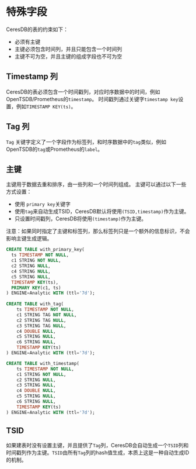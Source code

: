 # 特殊字段

CeresDB的表的约束如下：
* 必须有主键
* 主键必须包含时间列，并且只能包含一个时间列
* 主键不可为空，并且主键的组成字段也不可为空

## Timestamp 列

CeresDB的表必须包含一个时间戳列，对应时序数据中的时间，例如OpenTSDB/Prometheus的`timestamp`。
时间戳列通过关键字`timestamp key`设置，例如`TIMESTAMP KEY(ts)`。

## Tag 列

`Tag` 关键字定义了一个字段作为标签列，和时序数据中的`tag`类似，例如OpenTSDB的`tag`或Prometheus的`label`。

## 主键

主键用于数据去重和排序，由一些列和一个时间列组成。
主键可以通过以下一些方式设置： 
* 使用 `primary key`关键字
* 使用`tag`来自动生成TSID，CeresDB默认将使用`(TSID,timestamp)`作为主键。
* 只设置时间戳列，CeresDB将使用`(timestamp)`作为主键。

注意：如果同时指定了主键和标签列，那么标签列只是一个额外的信息标识，不会影响主键生成逻辑。

``` sql
CREATE TABLE with_primary_key(
  ts TIMESTAMP NOT NULL,
  c1 STRING NOT NULL,
  c2 STRING NULL,
  c4 STRING NULL,
  c5 STRING NULL,
  TIMESTAMP KEY(ts),
  PRIMARY KEY(c1, ts)
) ENGINE=Analytic WITH (ttl='7d');
  
CREATE TABLE with_tag(
    ts TIMESTAMP NOT NULL,
    c1 STRING TAG NOT NULL,
    c2 STRING TAG NULL,
    c3 STRING TAG NULL,
    c4 DOUBLE NULL,
    c5 STRING NULL,
    c6 STRING NULL,
    TIMESTAMP KEY(ts)
) ENGINE=Analytic WITH (ttl='7d');

CREATE TABLE with_timestamp(
    ts TIMESTAMP NOT NULL,
    c1 STRING NOT NULL,
    c2 STRING NULL,
    c3 STRING NULL,
    c4 DOUBLE NULL,
    c5 STRING NULL,
    c6 STRING NULL,
    TIMESTAMP KEY(ts)
) ENGINE=Analytic WITH (ttl='7d');
```

## TSID

如果建表时没有设置主键，并且提供了`Tag`列，CeresDB会自动生成一个`TSID`列和时间戳列作为主键。`TSID`由所有`Tag`列的hash值生成，本质上这是一种自动生成ID的机制。


